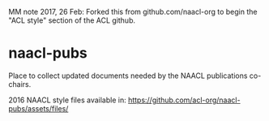 MM note 2017, 26 Feb:
Forked this from github.com/naacl-org to begin the "ACL style" section of the ACL github.
  
# naacl-pubs
Place to collect updated documents needed by the NAACL publications co-chairs.

2016 NAACL style files available in: https://github.com/acl-org/naacl-pubs/assets/files/

